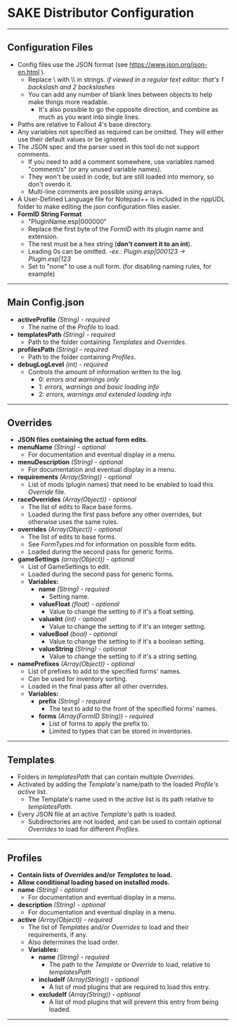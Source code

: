 # SAKE Distributor Configuration

------------------------------------------------------------------------------------
## Configuration Files

- Config files use the JSON format (see https://www.json.org/json-en.html ).
	- Replace \\ with \\\\ in strings.  *if viewed in a regular text editor: that's 1 backslash and 2 backslashes*
	- You can add any number of blank lines between objects to help make things more readable.
		- It's also possible to go the opposite direction, and combine as much as you want into single lines.
- Paths are relative to Fallout 4's base directory.
- Any variables not specified as required can be omitted. They will either use their default values or be ignored.
- The JSON spec and the parser used in this tool do not support comments.
	- If you need to add a comment somewhere, use variables named "comment/s" (or any unused variable names).
	- They won't be used in code, but are still loaded into memory, so don't overdo it.
	- Multi-line comments are possible using arrays.
- A User-Defined Language file for Notepad++ is included in the nppUDL folder to make editing the json configuration files easier.
- **FormID String Format**
	- "PluginName.esp|000000"
	- Replace the first byte of the *FormID* with its plugin name and extension.
	- The rest must be a hex string (**don't convert it to an int**).
	- Leading 0s can be omitted. *-ex.:  Plugin.esp|000123 -> Plugin.esp|123*
	- Set to "none" to use a null form. (for disabling naming rules, for example)

------------------------------------------------------------------------------------
## Main Config.json

- **activeProfile** *(String) - required*
	- The name of the *Profile* to load.
- **templatesPath** *(String) - required*
	- Path to the folder containing *Templates* and *Overrides*.
- **profilesPath** *(String) - required*
	- Path to the folder containing *Profiles*.
- **debugLogLevel** *(int) - required*
	- Controls the amount of information written to the log.
		- 0: *errors and warnings only*
		- 1: *errors, warnings and basic loading info*
		- 2: *errors, warnings and extended loading info*

------------------------------------------------------------------------------------
## Overrides

- **JSON files containing the actual form edits.**
- **menuName** *(String) - optional*
	- For documentation and eventual display in a menu.
- **menuDescription** *(String) - optional*
	- For documentation and eventual display in a menu.
- **requirements** *(Array(String)) - optional*
	- List of mods (plugin names) that need to be enabled to load this *Override* file.
- **raceOverrides** *(Array(Object)) - optional*
	- The list of edits to Race base forms.
	- Loaded during the first pass before any other overrides, but otherwise uses the same rules.
- **overrides** *(Array(Object)) - optional*
	- The list of edits to base forms.
	- See *FormTypes*.md for information on possible form edits.
	- Loaded during the second pass for generic forms.
- **gameSettings** *(array(Object)) - optional*
	- List of GameSettings to edit.
	- Loaded during the second pass for generic forms.
	- **Variables:**
		- **name** *(String) - required*
			- Setting name.
		- **valueFloat** *(float) - optional*
			- Value to change the setting to if it's a float setting.
		- **valueInt** *(int) - optional*
			- Value to change the setting to if it's an integer setting.
		- **valueBool** *(bool) - optional*
			- Value to change the setting to if it's a boolean setting.
		- **valueString** *(String) - optional*
			- Value to change the setting to if it's a string setting.
- **namePrefixes** *(Array(Object)) - optional*
	- List of prefixes to add to the specified forms' names.
	- Can be used for inventory sorting.
	- Loaded in the final pass after all other overrides.
	- **Variables:**
		- **prefix** *(String) - required*
			- The text to add to the front of the specified forms' names.
		- **forms** *(Array(FormID String)) - required*
			- List of forms to apply the prefix to.
			- Limited to types that can be stored in inventories.

------------------------------------------------------------------------------------
## Templates

- Folders in *templatesPath* that can contain multiple *Overrides*.
- Activated by adding the *Template's* name/path to the loaded *Profile's* *active* list.
	- The Template's name used in the *active* list is its path relative to *templatesPath*.
- Every JSON file at an active *Template's* path is loaded.
	- Subdirectories are not loaded, and can be used to contain optional *Overrides* to load for different *Profiles*.

------------------------------------------------------------------------------------
## Profiles

- **Contain lists of *Overrides* and/or *Templates* to load.**
- **Allow conditional loading based on installed mods.**
- **name** *(String) - optional*
	- For documentation and eventual display in a menu.
- **description** *(String) - optional*
	- For documentation and eventual display in a menu.
- **active** *(Array(Object)) - required*
	- The list of *Templates* and/or *Overrides* to load and their requirements, if any.
	- Also determines the load order.
	- **Variables:**
		- **name** *(String) - required*
			- The path to the *Template* or *Override* to load, relative to *templatesPath*
		- **includeIf** *(Array(String)) - optional*
			- A list of mod plugins that are required to load this entry.
		- **excludeIf** *(Array(String)) - optional*
			- A list of mod plugins that will prevent this entry from being loaded.

------------------------------------------------------------------------------------
